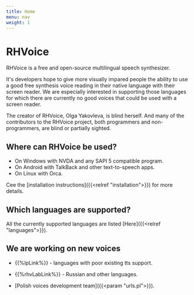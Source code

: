 ```yaml
---
title: Home
menu: nav
weight: 1
---
```


# RHVoice

RHVoice is a free and open-source multilingual speech synthesizer.

It's developers hope to give more visually impared people the ability
to use a good free synthesis voice reading in their native language
with their screen reader. We are especially interested in supporting
those languages for which there are currently no good voices that
could be used with a screen reader.

The creator of RHVoice, Olga Yakovleva, is blind herself. And many of
the contributors to the RHVoice project, both programmers and
non-programmers, are blind or partially sighted.

## Where can RHVoice be used?

* On Windows with NVDA and any SAPI 5 compatible program.
* On Android with TalkBack and other text-to-speech apps.
* On Linux with Orca.

Cee the [installation instructions]({{<relref "installation">}}) for
more details.

## Which languages are supported?

All the currently supported languages are listed [Here]({{<relref "languages">}}).

## We are working on new voices

* {{%lpLink%}}  \- languages with poor existing tts support.

* {{%rhvLabLink%}}  \- Russian and other languages.

* [Polish voices development team]({{<param "urls.pl">}}).

